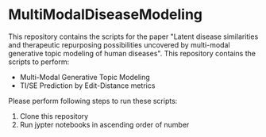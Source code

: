 # MultiModalDiseaseModeling

This repository contains the scripts for the paper "Latent disease similarities and therapeutic repurposing possibilities uncovered by multi-modal generative topic modeling of human diseases".
This repository contains the scripts to perform:
- Multi-Modal Generative Topic Modeling
- TI/SE Prediction by Edit-Distance metrics
 
Please perform following steps to run these scripts:
1. Clone this repository
2. Run jypter notebooks in ascending order of number
